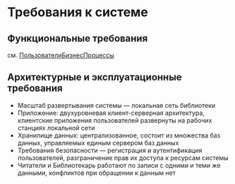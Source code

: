 ﻿# Требования к системе

## Функциональные требования
см. [ПользователиБизнесПроцессы](ПользователиБизнесПроцессы.md)


## Архитектурные и эксплуатационные требования  
* Масштаб развертывания системы — локальная сеть библиотеки
* Приложение: двухуровневая клиент-серверная архитектура, клиентские приложения пользователей развернуты на рабочих станциях локальной сети
* Хранилище данных: централизованное, состоит из множества баз данных, управляемых единым сервером баз данных
* Требования безопасности — регистрация и аутентификация пользователей, разграничение прав их доступа к ресурсам системы
* Читатели и Библиотекарь работают по записи с одними и теми же данными, конфликтов при обращении к данным нет

